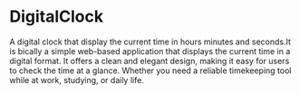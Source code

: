 # DigitalClock
A digital clock that display the current time in hours minutes and seconds.It is bically a simple web-based application that displays the current time in a digital format. It offers a clean and elegant design, making it easy for users to check the time at a glance. Whether you need a reliable timekeeping tool while at work, studying, or daily life.

